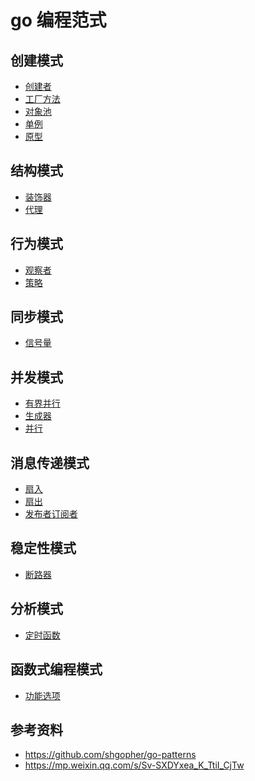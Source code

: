 <!--
 * @Author: shgopher shgopher@gmail.com
 * @Date: 2023-07-24 13:09:26
 * @LastEditors: shgopher shgopher@gmail.com
 * @LastEditTime: 2023-08-08 04:29:50
 * @FilePath: /GOFamily/工程/go编程范式/README.md
 * @Description:
 * 
 * Copyright (c) 2023 by shgopher, All Rights Reserved. 
-->
# go 编程范式
    
## 创建模式
- [创建者](./创建者/README.md)
- [工厂方法](./工厂方法/README.md)
- [对象池](./对象池/README.md)
- [单例](./单例/README.md)
- [原型](./原型/README.md)
## 结构模式
- [装饰器](./装饰器/README.md)
- [代理](./代理/README.md)
## 行为模式
- [观察者](./观察者/README.md)
- [策略](./策略/README.md)
## 同步模式
- [信号量](./信号量/README.md)
## 并发模式
- [有界并行](./有界并行/README.md)
- [生成器](./生成器/README.md)
- [并行](./并行/README.md)
## 消息传递模式
- [扇入](./扇入/README.md)
- [扇出](./扇出/README.md)
- [发布者订阅者](./发布者订阅者/README.md)
## 稳定性模式
- [断路器](./断路器/README.md)
## 分析模式
- [定时函数](./定时函数/README.md)
## 函数式编程模式
- [功能选项](./功能选项/README.md)
## 参考资料
- https://github.com/shgopher/go-patterns
- https://mp.weixin.qq.com/s/Sv-SXDYxea_K_TtiI_CjTw